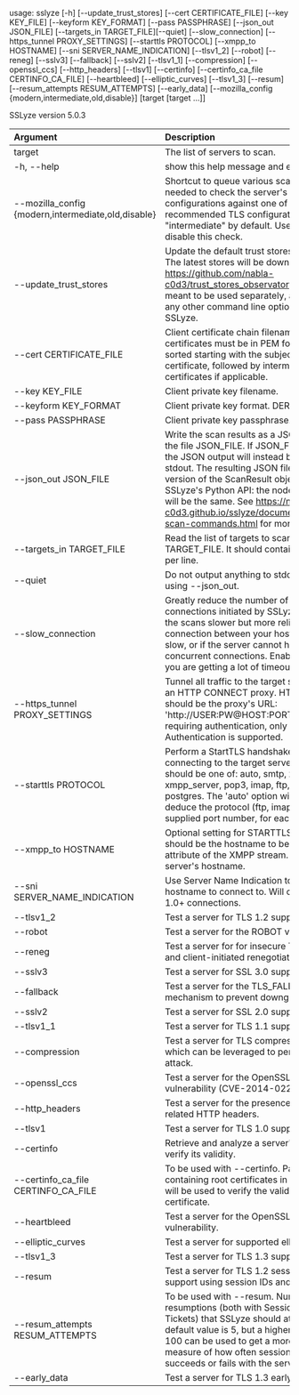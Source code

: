usage: sslyze [-h] [--update_trust_stores] [--cert CERTIFICATE_FILE] [--key KEY_FILE] [--keyform KEY_FORMAT] [--pass PASSPHRASE] [--json_out JSON_FILE] [--targets_in TARGET_FILE][--quiet] [--slow_connection] [--https_tunnel PROXY_SETTINGS] [--starttls PROTOCOL] [--xmpp_to HOSTNAME] [--sni SERVER_NAME_INDICATION] [--tlsv1_2] [--robot] [--reneg] [--sslv3] [--fallback] [--sslv2] [--tlsv1_1] [--compression] [--openssl_ccs] [--http_headers] [--tlsv1] [--certinfo] [--certinfo_ca_file CERTINFO_CA_FILE] [--heartbleed] [--elliptic_curves] [--tlsv1_3] [--resum] [--resum_attempts RESUM_ATTEMPTS] [--early_data] [--mozilla_config {modern,intermediate,old,disable}] [target [target ...]]

SSLyze version 5.0.3

|Argument|Description|
|:----|:----|
|target|The list of servers to scan.|
|-h, --help|show this help message and exit|
|--mozilla_config {modern,intermediate,old,disable}|Shortcut to queue various scan commands needed to check the server's TLS configurations against one of Mozilla's recommended TLS configuration. Set to "intermediate" by default. Use "disable" to disable this check.|
|--update_trust_stores|Update the default trust stores used by SSLyze. The latest stores will be downloaded from https://github.com/nabla-c0d3/trust_stores_observatory. This option is meant to be used separately, and will silence any other command line option supplied to SSLyze.|
|--cert CERTIFICATE_FILE|Client certificate chain filename. The certificates must be in PEM format and must be sorted starting with the subject's client certificate, followed by intermediate CA certificates if applicable.|
|--key KEY_FILE|Client private key filename.|
|--keyform KEY_FORMAT|Client private key format. DER or PEM (default).|
|--pass PASSPHRASE|Client private key passphrase.|
|--json_out JSON_FILE|  Write the scan results as a JSON document to the file JSON_FILE. If JSON_FILE is set to '-', the JSON output will instead be printed to stdout. The resulting JSON file is a serialized version of the ScanResult objects described in SSLyze's Python API: the nodes and attributes will be the same. See https://nabla-c0d3.github.io/sslyze/documentation/available-scan-commands.html for more details.|
|--targets_in TARGET_FILE|Read the list of targets to scan from the file TARGET_FILE. It should contain one host:port per line.|
|--quiet|Do not output anything to stdout; useful when using --json_out.|
|--slow_connection|Greatly reduce the number of concurrent connections initiated by SSLyze. This will make the scans slower but more reliable if the connection between your host and the server is slow, or if the server cannot handle many concurrent connections. Enable this option if you are getting a lot of timeouts or errors.|
|--https_tunnel PROXY_SETTINGS|Tunnel all traffic to the target server(s) through an HTTP CONNECT proxy. HTTP_TUNNEL should be the proxy's URL: 'http://USER:PW@HOST:PORT/'. For proxies requiring authentication, only Basic Authentication is supported.|
|--starttls PROTOCOL|Perform a StartTLS handshake when connecting to the target server(s). StartTLS should be one of: auto, smtp, xmpp, xmpp_server, pop3, imap, ftp, ldap, rdp, postgres. The 'auto' option will cause SSLyze to deduce the protocol (ftp, imap, etc.) from the supplied port number, for each target servers.|
|--xmpp_to HOSTNAME|Optional setting for STARTTLS XMPP. XMPP_TO should be the hostname to be put in the 'to' attribute of the XMPP stream. Default is the server's hostname.|
|--sni SERVER_NAME_INDICATION|Use Server Name Indication to specify the hostname to connect to. Will only affect TLS 1.0+ connections.|
|--tlsv1_2|Test a server for TLS 1.2 support.|
|--robot|Test a server for the ROBOT vulnerability.|
|--reneg|Test a server for for insecure TLS renegotiation and client-initiated renegotiation.|
|--sslv3|Test a server for SSL 3.0 support.|
|--fallback|Test a server for the TLS_FALLBACK_SCSV mechanism to prevent downgrade attacks.|
|--sslv2|Test a server for SSL 2.0 support.|
|--tlsv1_1|Test a server for TLS 1.1 support.|
|--compression|Test a server for TLS compression support, which can be leveraged to perform a CRIME attack.|
|--openssl_ccs|Test a server for the OpenSSL CCS Injection vulnerability (CVE-2014-0224).|
|--http_headers|Test a server for the presence of security-related HTTP headers.|
|--tlsv1|Test a server for TLS 1.0 support.|
|--certinfo|Retrieve and analyze a server's certificate(s) to verify its validity.|
|--certinfo_ca_file CERTINFO_CA_FILE|To be used with --certinfo. Path to a file containing root certificates in PEM format that will be used to verify the validity of the server's certificate.|
|--heartbleed|Test a server for the OpenSSL Heartbleed vulnerability.|
|--elliptic_curves|Test a server for supported elliptic curves.|
|--tlsv1_3|Test a server for TLS 1.3 support.|
|--resum|Test a server for TLS 1.2 session resumption support using session IDs and TLS tickets.|
|--resum_attempts RESUM_ATTEMPTS|To be used with --resum. Number of session resumptions (both with Session IDs and TLS Tickets) that SSLyze should attempt. The default value is 5, but a higher value such as 100 can be used to get a more accurate measure of how often session resumption succeeds or fails with the server.|
|--early_data|Test a server for TLS 1.3 early data support.|
